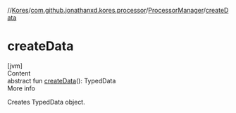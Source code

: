 //[Kores](../../index.md)/[com.github.jonathanxd.kores.processor](../index.md)/[ProcessorManager](index.md)/[createData](create-data.md)



# createData  
[jvm]  
Content  
abstract fun [createData](create-data.md)(): TypedData  
More info  


Creates TypedData object.

  



